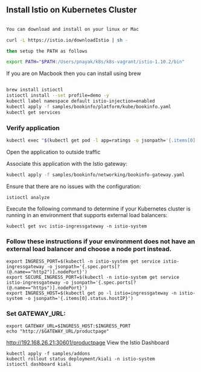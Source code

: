 ## Install Istio on Kubernetes Cluster


```bash

You can download and install on your linux or Mac

curl -L https://istio.io/downloadIstio | sh - 

then setup the PATH as follows

export PATH="$PATH:/Users/pnayak/k8s/k8s-vagrant/istio-1.10.2/bin"
```
If you are on Macbook then you can install using brew

```bash

brew install istioctl
istioctl install --set profile=demo -y
kubectl label namespace default istio-injection=enabled
kubectl apply -f samples/bookinfo/platform/kube/bookinfo.yaml
kubectl get services
```

### Verify application

```bash
kubectl exec "$(kubectl get pod -l app=ratings -o jsonpath='{.items[0].metadata.name}')" -c ratings -- curl -sS productpage:9080/productpage | grep -o "<title>.*</title>"
```
Open the application to outside traffic

Associate this application with the Istio gateway:
```bash
kubectl apply -f samples/bookinfo/networking/bookinfo-gateway.yaml
```
Ensure that there are no issues with the configuration:

```
istioctl analyze
```
Execute the following command to determine if your Kubernetes cluster is running in an environment that supports external load balancers:
```
kubectl get svc istio-ingressgateway -n istio-system
```
### Follow these instructions if your environment does not have an external load balancer and choose a node port instead.
```
export INGRESS_PORT=$(kubectl -n istio-system get service istio-ingressgateway -o jsonpath='{.spec.ports[?(@.name=="http2")].nodePort}')
export SECURE_INGRESS_PORT=$(kubectl -n istio-system get service istio-ingressgateway -o jsonpath='{.spec.ports[?(@.name=="https")].nodePort}')
export INGRESS_HOST=$(kubectl get po -l istio=ingressgateway -n istio-system -o jsonpath='{.items[0].status.hostIP}')
```

### Set GATEWAY_URL:
```
export GATEWAY_URL=$INGRESS_HOST:$INGRESS_PORT
echo "http://$GATEWAY_URL/productpage"
```
http://192.168.26.21:30601/productpage
View the Istio Dashboard
```
kubectl apply -f samples/addons
kubectl rollout status deployment/kiali -n istio-system
istioctl dashboard kiali

```
